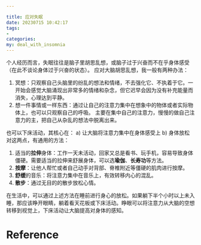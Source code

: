 ```yaml
---

title: 应对失眠
date: 20230715 10:42:17
tags: 
- 
categories: 
my: deal_with_insomnia
---
```

个人经历而言，失眠往往是脑子里胡思乱想，或脑子过于兴奋而不在乎身体感受（在此不谈论身体过于兴奋的状态）。
应对大脑胡思乱想，我一般有两种办法：

1. 冥想：只观察自己头脑里的纷乱的想法和情绪，不去强化它、不执着于它。一开始会感觉大脑涌现出非常多的情绪和杂念，但它迟早会因为没有补充能量而消失，心理达到平静。
2. 想一件事情或一样东西：通过让自己的注意力集中在想象中的物体或者实际物体上，也可以只观察自己的呼吸。 主要在集中自己的注意力，慢慢的做自己注意力的主，把自己从杂乱的想法中脱离出来。

也可以下床活动，其核心在：
	a) 让大脑将注意力集中在身体感受上
	b) 身体放松 
对这两点，有通用的方法：
1. 适当的**拉伸**身体：工作一天未活动，回家又总是看书、玩手机，容易导致身体僵硬。需要适当的拉伸来舒展身体，可以选**瑜伽**、**长寿功**等方法。
2. **按摩**：让他人帮忙或者自己动手对背部、脊椎附近等僵硬的肌肉进行按摩。
3. **舒缓**的音乐：将注意力集中在音乐上，有效转移内心的混乱。
4. **散步**：通过无目的的散步放松心情。

在生活中，可以通过上述方法在睡前进行身心的放松。如果躺下半个小时以上未入睡，那应该睁开眼睛，躺着看天花板或下床活动。睁眼可以将注意力从大脑的空想转移到视觉上，下床活动让大脑提高对身体的感知。




# Reference